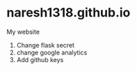 # naresh1318.github.io
My website

1. Change flask secret
2. change google analytics
3. Add github keys

